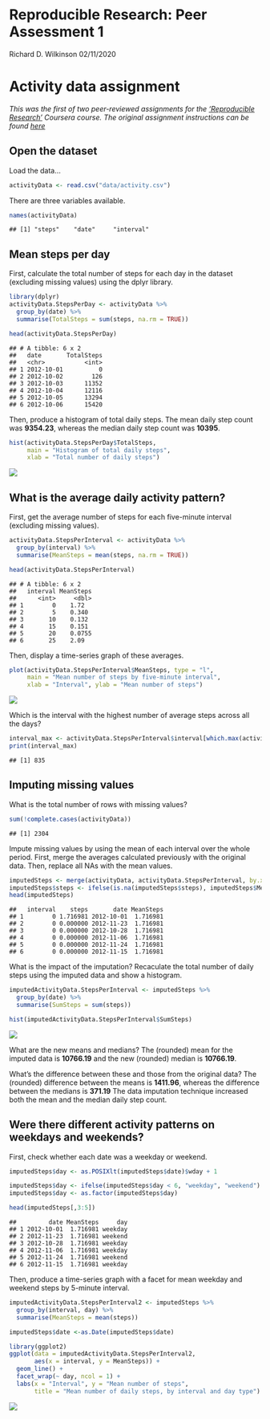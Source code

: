 Reproducible Research: Peer Assessment 1
================
Richard D. Wilkinson
02/11/2020

# Activity data assignment

*This was the first of two peer-reviewed assignments for the
[‘Reproducible
Research’](https://www.coursera.org/learn/reproducible-research)
Coursera course. The original assignment instructions can be found
[here](Assignment%20instructions.md)*

## Open the dataset

Load the data…

``` r
activityData <- read.csv("data/activity.csv")
```

There are three variables available.

``` r
names(activityData)
```

    ## [1] "steps"    "date"     "interval"

## Mean steps per day

First, calculate the total number of steps for each day in the dataset
(excluding missing values) using the dplyr library.

``` r
library(dplyr)
activityData.StepsPerDay <- activityData %>% 
  group_by(date) %>% 
  summarise(TotalSteps = sum(steps, na.rm = TRUE))

head(activityData.StepsPerDay)
```

    ## # A tibble: 6 x 2
    ##   date       TotalSteps
    ##   <chr>           <int>
    ## 1 2012-10-01          0
    ## 2 2012-10-02        126
    ## 3 2012-10-03      11352
    ## 4 2012-10-04      12116
    ## 5 2012-10-05      13294
    ## 6 2012-10-06      15420

Then, produce a histogram of total daily steps. The mean daily step
count was **9354.23**, whereas the median daily step count was
**10395**.

``` r
hist(activityData.StepsPerDay$TotalSteps, 
     main = "Histogram of total daily steps",
     xlab = "Total number of daily steps")
```

![](README_files/figure-gfm/unnamed-chunk-4-1.png)<!-- -->

## What is the average daily activity pattern?

First, get the average number of steps for each five-minute interval
(excluding missing values).

``` r
activityData.StepsPerInterval <- activityData %>% 
  group_by(interval) %>% 
  summarise(MeanSteps = mean(steps, na.rm = TRUE))

head(activityData.StepsPerInterval)
```

    ## # A tibble: 6 x 2
    ##   interval MeanSteps
    ##      <int>     <dbl>
    ## 1        0    1.72  
    ## 2        5    0.340 
    ## 3       10    0.132 
    ## 4       15    0.151 
    ## 5       20    0.0755
    ## 6       25    2.09

Then, display a time-series graph of these averages.

``` r
plot(activityData.StepsPerInterval$MeanSteps, type = "l", 
     main = "Mean number of steps by five-minute interval", 
     xlab = "Interval", ylab = "Mean number of steps")
```

![](README_files/figure-gfm/unnamed-chunk-6-1.png)<!-- -->

Which is the interval with the highest number of average steps across
all the days?

``` r
interval_max <- activityData.StepsPerInterval$interval[which.max(activityData.StepsPerInterval$MeanSteps)]
print(interval_max)
```

    ## [1] 835

## Imputing missing values

What is the total number of rows with missing values?

``` r
sum(!complete.cases(activityData))
```

    ## [1] 2304

Impute missing values by using the mean of each interval over the whole
period. First, merge the averages calculated previously with the
original data. Then, replace all NAs with the mean values.

``` r
imputedSteps <- merge(activityData, activityData.StepsPerInterval, by.x = "interval")
imputedSteps$steps <- ifelse(is.na(imputedSteps$steps), imputedSteps$MeanSteps, imputedSteps$steps)
head(imputedSteps)
```

    ##   interval    steps       date MeanSteps
    ## 1        0 1.716981 2012-10-01  1.716981
    ## 2        0 0.000000 2012-11-23  1.716981
    ## 3        0 0.000000 2012-10-28  1.716981
    ## 4        0 0.000000 2012-11-06  1.716981
    ## 5        0 0.000000 2012-11-24  1.716981
    ## 6        0 0.000000 2012-11-15  1.716981

What is the impact of the imputation? Recaculate the total number of
daily steps using the imputed data and show a histogram.

``` r
imputedActivityData.StepsPerInterval <- imputedSteps %>% 
  group_by(date) %>% 
  summarise(SumSteps = sum(steps))

hist(imputedActivityData.StepsPerInterval$SumSteps)
```

![](README_files/figure-gfm/unnamed-chunk-10-1.png)<!-- -->

What are the new means and medians? The (rounded) mean for the imputed
data is **10766.19** and the new (rounded) median is **10766.19**.

What’s the difference between these and those from the original data?
The (rounded) difference between the means is **1411.96**, whereas the
difference between the medians is **371.19** The data imputation
technique increased both the mean and the median daily step count.

## Were there different activity patterns on weekdays and weekends?

First, check whether each date was a weekday or weekend.

``` r
imputedSteps$day <- as.POSIXlt(imputedSteps$date)$wday + 1

imputedSteps$day <- ifelse(imputedSteps$day < 6, "weekday", "weekend")
imputedSteps$day <- as.factor(imputedSteps$day)

head(imputedSteps[,3:5])
```

    ##         date MeanSteps     day
    ## 1 2012-10-01  1.716981 weekday
    ## 2 2012-11-23  1.716981 weekend
    ## 3 2012-10-28  1.716981 weekday
    ## 4 2012-11-06  1.716981 weekday
    ## 5 2012-11-24  1.716981 weekend
    ## 6 2012-11-15  1.716981 weekday

Then, produce a time-series graph with a facet for mean weekday and
weekend steps by 5-minute interval.

``` r
imputedActivityData.StepsPerInterval2 <- imputedSteps %>% 
  group_by(interval, day) %>% 
  summarise(MeanSteps = mean(steps))

imputedSteps$date <-as.Date(imputedSteps$date)

library(ggplot2)
ggplot(data = imputedActivityData.StepsPerInterval2, 
       aes(x = interval, y = MeanSteps)) +
  geom_line() + 
  facet_wrap(~ day, ncol = 1) +
  labs(x = "Interval", y = "Mean number of steps", 
       title = "Mean number of daily steps, by interval and day type")
```

![](README_files/figure-gfm/unnamed-chunk-12-1.png)<!-- -->
